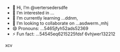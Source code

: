 - 👋 Hi, I’m @vertersedersdfe
- 👀 I’m interested in ...
- 🌱 I’m currently learning ...ddnm,
- 💞️ I’m looking to collaborate on ...asdwerm.,mhj
- 😄 Pronouns: ...5465jfyh52ads52369
- ⚡ Fun fact: ...54545eq6215225fdsf
6vhjwer132212
<!---vbmsdft5484822
verterseder/verterseder is a ✨ special566 ✨ rep12ository because its `README.md` (this file) appears on your GitHub profile.
You can click the Preview link to take a look at your changes.5151456
--->
xcv
